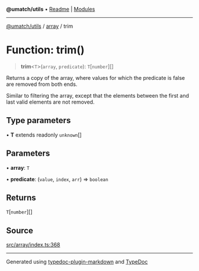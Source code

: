 **@umatch/utils** • [Readme](../../index.md) \| [Modules](../../modules.md)

***

[@umatch/utils](../../modules.md) / [array](../index.md) / trim

# Function: trim()

> **trim**\<`T`\>(`array`, `predicate`): `T`\[`number`\][]

Returns a copy of the array, where values for which the predicate
is false are removed from both ends.

Similar to filtering the array, except that the elements between
the first and last valid elements are not removed.

## Type parameters

• **T** extends readonly `unknown`[]

## Parameters

• **array**: `T`

• **predicate**: (`value`, `index`, `arr`) => `boolean`

## Returns

`T`\[`number`\][]

## Source

[src/array/index.ts:368](https://github.com/umatch-oficial/utils/blob/1c5b195/src/array/index.ts#L368)

***

Generated using [typedoc-plugin-markdown](https://www.npmjs.com/package/typedoc-plugin-markdown) and [TypeDoc](https://typedoc.org/)
